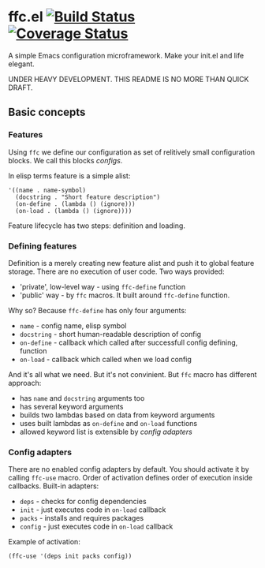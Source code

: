 # ffc.el [![Build Status](https://travis-ci.org/ffloyd/ffc.svg?branch=master)](https://travis-ci.org/ffloyd/ffc) [![Coverage Status](https://coveralls.io/repos/github/ffloyd/ffc/badge.svg?branch=master)](https://coveralls.io/github/ffloyd/ffc?branch=master)

A simple Emacs configuration microframework. Make your init.el and life elegant.

UNDER HEAVY DEVELOPMENT. THIS README IS NO MORE THAN QUICK DRAFT. 

## Basic concepts

### Features

Using `ffc` we define our configuration as set of relitively small configuration blocks. We call this blocks _configs_.

In elisp terms feature is a simple alist:

``` emacs-lisp
'((name . name-symbol)
  (docstring . "Short feature description")
  (on-define . (lambda () (ignore)))
  (on-load . (lambda () (ignore))))
```

Feature lifecycle has two steps: definition and loading.

### Defining features

Definition is a merely creating new feature alist and push it to global feature storage. There are no execution of user code. Two ways provided:

* 'private', low-level way - using `ffc-define` function
* 'public' way - by `ffc` macros. It built around `ffc-define` function.

Why so? Because `ffc-define` has only four arguments:

* `name` - config name, elisp symbol
* `docstring` - short human-readable description of config
* `on-define` - callback which called after successfull config defining, function
* `on-load` - callback which called when we load config

And it's all what we need. But it's not convinient. But `ffc` macro has different approach:

* has `name` and `docstring` arguments too
* has several keyword arguments
* builds two lambdas based on data from keyword arguments
* uses built lambdas as `on-define` and `on-load` functions 
* allowed keyword list is extensible by _config adapters_

### Config adapters

There are no enabled config adapters by default. You should activate it by calling `ffc-use` macro. Order of activation defines order of execution inside callbacks. Built-in adapters:

* `deps` - checks for config dependencies
* `init` - just executes code in `on-load` callback
* `packs` - installs and requires packages
* `config` - just executes code in `on-load` callback

Example of activation:

``` emacs-lisp
(ffc-use '(deps init packs config))
```

